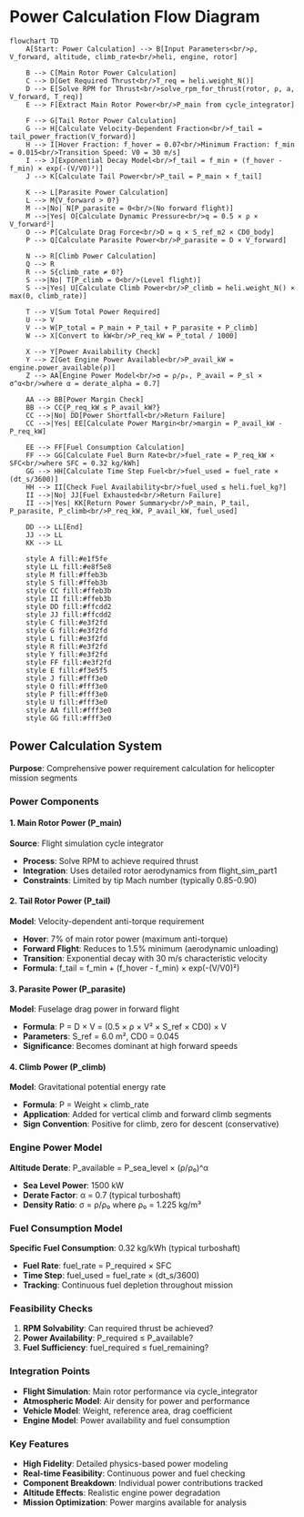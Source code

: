 # Power Calculation Flow Diagram

```mermaid
flowchart TD
    A[Start: Power Calculation] --> B[Input Parameters<br/>ρ, V_forward, altitude, climb_rate<br/>heli, engine, rotor]
    
    B --> C[Main Rotor Power Calculation]
    C --> D[Get Required Thrust<br/>T_req = heli.weight_N()]
    D --> E[Solve RPM for Thrust<br/>solve_rpm_for_thrust(rotor, ρ, a, V_forward, T_req)]
    E --> F[Extract Main Rotor Power<br/>P_main from cycle_integrator]
    
    F --> G[Tail Rotor Power Calculation]
    G --> H[Calculate Velocity-Dependent Fraction<br/>f_tail = tail_power_fraction(V_forward)]
    H --> I[Hover Fraction: f_hover = 0.07<br/>Minimum Fraction: f_min = 0.015<br/>Transition Speed: V0 = 30 m/s]
    I --> J[Exponential Decay Model<br/>f_tail = f_min + (f_hover - f_min) × exp(-(V/V0)²)]
    J --> K[Calculate Tail Power<br/>P_tail = P_main × f_tail]
    
    K --> L[Parasite Power Calculation]
    L --> M{V_forward > 0?}
    M -->|No| N[P_parasite = 0<br/>(No forward flight)]
    M -->|Yes| O[Calculate Dynamic Pressure<br/>q = 0.5 × ρ × V_forward²]
    O --> P[Calculate Drag Force<br/>D = q × S_ref_m2 × CD0_body]
    P --> Q[Calculate Parasite Power<br/>P_parasite = D × V_forward]
    
    N --> R[Climb Power Calculation]
    Q --> R
    R --> S{climb_rate ≠ 0?}
    S -->|No| T[P_climb = 0<br/>(Level flight)]
    S -->|Yes| U[Calculate Climb Power<br/>P_climb = heli.weight_N() × max(0, climb_rate)]
    
    T --> V[Sum Total Power Required]
    U --> V
    V --> W[P_total = P_main + P_tail + P_parasite + P_climb]
    W --> X[Convert to kW<br/>P_req_kW = P_total / 1000]
    
    X --> Y[Power Availability Check]
    Y --> Z[Get Engine Power Available<br/>P_avail_kW = engine.power_available(ρ)]
    Z --> AA[Engine Power Model<br/>σ = ρ/ρ₀, P_avail = P_sl × σ^α<br/>where α = derate_alpha = 0.7]
    
    AA --> BB[Power Margin Check]
    BB --> CC{P_req_kW ≤ P_avail_kW?}
    CC -->|No| DD[Power Shortfall<br/>Return Failure]
    CC -->|Yes| EE[Calculate Power Margin<br/>margin = P_avail_kW - P_req_kW]
    
    EE --> FF[Fuel Consumption Calculation]
    FF --> GG[Calculate Fuel Burn Rate<br/>fuel_rate = P_req_kW × SFC<br/>where SFC = 0.32 kg/kWh]
    GG --> HH[Calculate Time Step Fuel<br/>fuel_used = fuel_rate × (dt_s/3600)]
    HH --> II[Check Fuel Availability<br/>fuel_used ≤ heli.fuel_kg?]
    II -->|No| JJ[Fuel Exhausted<br/>Return Failure]
    II -->|Yes| KK[Return Power Summary<br/>P_main, P_tail, P_parasite, P_climb<br/>P_req_kW, P_avail_kW, fuel_used]
    
    DD --> LL[End]
    JJ --> LL
    KK --> LL

    style A fill:#e1f5fe
    style LL fill:#e8f5e8
    style M fill:#ffeb3b
    style S fill:#ffeb3b
    style CC fill:#ffeb3b
    style II fill:#ffeb3b
    style DD fill:#ffcdd2
    style JJ fill:#ffcdd2
    style C fill:#e3f2fd
    style G fill:#e3f2fd
    style L fill:#e3f2fd
    style R fill:#e3f2fd
    style Y fill:#e3f2fd
    style FF fill:#e3f2fd
    style E fill:#f3e5f5
    style J fill:#fff3e0
    style O fill:#fff3e0
    style P fill:#fff3e0
    style U fill:#fff3e0
    style AA fill:#fff3e0
    style GG fill:#fff3e0
```

## Power Calculation System
**Purpose**: Comprehensive power requirement calculation for helicopter mission segments

### Power Components

#### 1. Main Rotor Power (P_main)
**Source**: Flight simulation cycle integrator
- **Process**: Solve RPM to achieve required thrust
- **Integration**: Uses detailed rotor aerodynamics from flight_sim_part1
- **Constraints**: Limited by tip Mach number (typically 0.85-0.90)

#### 2. Tail Rotor Power (P_tail)
**Model**: Velocity-dependent anti-torque requirement
- **Hover**: 7% of main rotor power (maximum anti-torque)
- **Forward Flight**: Reduces to 1.5% minimum (aerodynamic unloading)
- **Transition**: Exponential decay with 30 m/s characteristic velocity
- **Formula**: f_tail = f_min + (f_hover - f_min) × exp(-(V/V0)²)

#### 3. Parasite Power (P_parasite)
**Model**: Fuselage drag power in forward flight
- **Formula**: P = D × V = (0.5 × ρ × V² × S_ref × CD0) × V
- **Parameters**: S_ref = 6.0 m², CD0 = 0.045
- **Significance**: Becomes dominant at high forward speeds

#### 4. Climb Power (P_climb)
**Model**: Gravitational potential energy rate
- **Formula**: P = Weight × climb_rate
- **Application**: Added for vertical climb and forward climb segments
- **Sign Convention**: Positive for climb, zero for descent (conservative)

### Engine Power Model
**Altitude Derate**: P_available = P_sea_level × (ρ/ρ₀)^α
- **Sea Level Power**: 1500 kW
- **Derate Factor**: α = 0.7 (typical turboshaft)
- **Density Ratio**: σ = ρ/ρ₀ where ρ₀ = 1.225 kg/m³

### Fuel Consumption Model
**Specific Fuel Consumption**: 0.32 kg/kWh (typical turboshaft)
- **Fuel Rate**: fuel_rate = P_required × SFC
- **Time Step**: fuel_used = fuel_rate × (dt_s/3600)
- **Tracking**: Continuous fuel depletion throughout mission

### Feasibility Checks
1. **RPM Solvability**: Can required thrust be achieved?
2. **Power Availability**: P_required ≤ P_available?
3. **Fuel Sufficiency**: fuel_required ≤ fuel_remaining?

### Integration Points
- **Flight Simulation**: Main rotor performance via cycle_integrator
- **Atmospheric Model**: Air density for power and performance
- **Vehicle Model**: Weight, reference area, drag coefficient
- **Engine Model**: Power availability and fuel consumption

### Key Features
- **High Fidelity**: Detailed physics-based power modeling
- **Real-time Feasibility**: Continuous power and fuel checking
- **Component Breakdown**: Individual power contributions tracked
- **Altitude Effects**: Realistic engine power degradation
- **Mission Optimization**: Power margins available for analysis